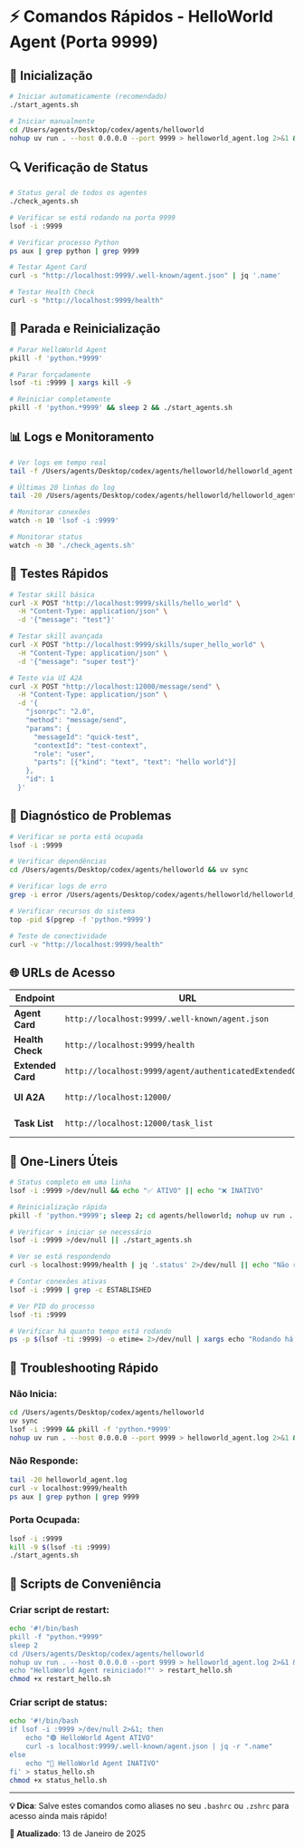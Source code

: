 # ⚡ Comandos Rápidos - HelloWorld Agent (Porta 9999)

## 🚀 **Inicialização**

```bash
# Iniciar automaticamente (recomendado)
./start_agents.sh

# Iniciar manualmente
cd /Users/agents/Desktop/codex/agents/helloworld
nohup uv run . --host 0.0.0.0 --port 9999 > helloworld_agent.log 2>&1 &
```

## 🔍 **Verificação de Status**

```bash
# Status geral de todos os agentes
./check_agents.sh

# Verificar se está rodando na porta 9999
lsof -i :9999

# Verificar processo Python
ps aux | grep python | grep 9999

# Testar Agent Card
curl -s "http://localhost:9999/.well-known/agent.json" | jq '.name'

# Testar Health Check
curl -s "http://localhost:9999/health"
```

## 🛑 **Parada e Reinicialização**

```bash
# Parar HelloWorld Agent
pkill -f 'python.*9999'

# Parar forçadamente
lsof -ti :9999 | xargs kill -9

# Reiniciar completamente
pkill -f 'python.*9999' && sleep 2 && ./start_agents.sh
```

## 📊 **Logs e Monitoramento**

```bash
# Ver logs em tempo real
tail -f /Users/agents/Desktop/codex/agents/helloworld/helloworld_agent.log

# Últimas 20 linhas do log
tail -20 /Users/agents/Desktop/codex/agents/helloworld/helloworld_agent.log

# Monitorar conexões
watch -n 10 'lsof -i :9999'

# Monitorar status
watch -n 30 './check_agents.sh'
```

## 🧪 **Testes Rápidos**

```bash
# Testar skill básica
curl -X POST "http://localhost:9999/skills/hello_world" \
  -H "Content-Type: application/json" \
  -d '{"message": "test"}'

# Testar skill avançada
curl -X POST "http://localhost:9999/skills/super_hello_world" \
  -H "Content-Type: application/json" \
  -d '{"message": "super test"}'

# Teste via UI A2A
curl -X POST "http://localhost:12000/message/send" \
  -H "Content-Type: application/json" \
  -d '{
    "jsonrpc": "2.0",
    "method": "message/send",
    "params": {
      "messageId": "quick-test",
      "contextId": "test-context",
      "role": "user",
      "parts": [{"kind": "text", "text": "hello world"}]
    },
    "id": 1
  }'
```

## 🔧 **Diagnóstico de Problemas**

```bash
# Verificar se porta está ocupada
lsof -i :9999

# Verificar dependências
cd /Users/agents/Desktop/codex/agents/helloworld && uv sync

# Verificar logs de erro
grep -i error /Users/agents/Desktop/codex/agents/helloworld/helloworld_agent.log

# Verificar recursos do sistema
top -pid $(pgrep -f 'python.*9999')

# Teste de conectividade
curl -v "http://localhost:9999/health"
```

## 🌐 **URLs de Acesso**

| Endpoint | URL | Descrição |
|----------|-----|-----------|
| **Agent Card** | `http://localhost:9999/.well-known/agent.json` | Informações do agente |
| **Health Check** | `http://localhost:9999/health` | Status de saúde |
| **Extended Card** | `http://localhost:9999/agent/authenticatedExtendedCard` | Card autenticado |
| **UI A2A** | `http://localhost:12000/` | Interface web |
| **Task List** | `http://localhost:12000/task_list` | Lista de tarefas |

## 📱 **One-Liners Úteis**

```bash
# Status completo em uma linha
lsof -i :9999 >/dev/null && echo "✅ ATIVO" || echo "❌ INATIVO"

# Reinicialização rápida
pkill -f 'python.*9999'; sleep 2; cd agents/helloworld; nohup uv run . --host 0.0.0.0 --port 9999 > helloworld_agent.log 2>&1 & echo "Reiniciado!"

# Verificar + iniciar se necessário
lsof -i :9999 >/dev/null || ./start_agents.sh

# Ver se está respondendo
curl -s localhost:9999/health | jq '.status' 2>/dev/null || echo "Não responde"

# Contar conexões ativas
lsof -i :9999 | grep -c ESTABLISHED

# Ver PID do processo
lsof -ti :9999

# Verificar há quanto tempo está rodando
ps -p $(lsof -ti :9999) -o etime= 2>/dev/null | xargs echo "Rodando há:"
```

## 🚨 **Troubleshooting Rápido**

### Não Inicia:
```bash
cd /Users/agents/Desktop/codex/agents/helloworld
uv sync
lsof -i :9999 && pkill -f 'python.*9999'
nohup uv run . --host 0.0.0.0 --port 9999 > helloworld_agent.log 2>&1 &
```

### Não Responde:
```bash
tail -20 helloworld_agent.log
curl -v localhost:9999/health
ps aux | grep python | grep 9999
```

### Porta Ocupada:
```bash
lsof -i :9999
kill -9 $(lsof -ti :9999)
./start_agents.sh
```

## 🎯 **Scripts de Conveniência**

### Criar script de restart:
```bash
echo '#!/bin/bash
pkill -f "python.*9999"
sleep 2
cd /Users/agents/Desktop/codex/agents/helloworld
nohup uv run . --host 0.0.0.0 --port 9999 > helloworld_agent.log 2>&1 &
echo "HelloWorld Agent reiniciado!"' > restart_hello.sh
chmod +x restart_hello.sh
```

### Criar script de status:
```bash
echo '#!/bin/bash
if lsof -i :9999 >/dev/null 2>&1; then
    echo "🟢 HelloWorld Agent ATIVO"
    curl -s localhost:9999/.well-known/agent.json | jq -r ".name"
else
    echo "🔴 HelloWorld Agent INATIVO"
fi' > status_hello.sh
chmod +x status_hello.sh
```

---

**💡 Dica**: Salve estes comandos como aliases no seu `.bashrc` ou `.zshrc` para acesso ainda mais rápido!

**📅 Atualizado**: 13 de Janeiro de 2025 